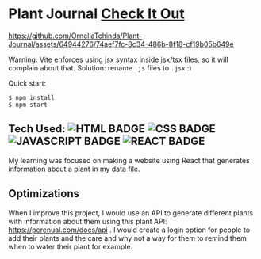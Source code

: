 # Plant Journal <a href="https://plant-journal.netlify.app/" target="_blank">Check It Out</a>

https://github.com/OrnellaTchinda/Plant-Journal/assets/64944276/74aef7fc-8c34-486b-8f18-cf19b05b649e


Warning: Vite enforces using jsx syntax inside jsx/tsx files, so it will complain about that. Solution: rename `.js` files to `.jsx` :)

Quick start:

```
$ npm install
$ npm start
````

## Tech Used: ![HTML BADGE](https://img.shields.io/static/v1?label=|&message=HTML5&color=23555f&style=plastic&logo=html5)  ![CSS BADGE](https://img.shields.io/static/v1?label=|&message=CSS3&color=285f65&style=plastic&logo=css3)  ![JAVASCRIPT BADGE](https://img.shields.io/static/v1?label=|&message=JAVASCRIPT&color=3c7f5d&style=plastic&logo=javascript) ![REACT BADGE](https://img.shields.io/static/v1?label=|&message=REACTT&color=3c7f5d&style=plastic&logo=react)

My learning was focused on making a website using React that generates information about a plant in my data file. 
## Optimizations

When I improve this project, I would use an API to generate different plants with information about them using this plant API: https://perenual.com/docs/api .
I would create a login option for people to add their plants and the care and why not a way for them to remind them when to water their plant for example.

